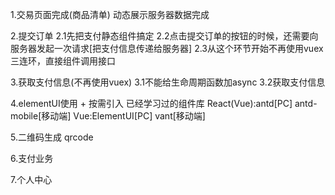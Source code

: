 1.交易页面完成(商品清单)
动态展示服务器数据完成

2.提交订单
2.1先把支付静态组件搞定
2.2点击提交订单的按钮的时候，还需要向服务器发起一次请求[把支付信息传递给服务器]
2.3从这个环节开始不再使用vuex三连环，直接组件调用接口

3.获取支付信息(不再使用vuex)
3.1不能给生命周期函数加async
3.2获取支付信息

4.elementUI使用 + 按需引入
已经学习过的组件库
React(Vue):antd[PC] antd-mobile[移动端]
Vue:ElementUI[PC] vant[移动端]

5.二维码生成 qrcode

6.支付业务

7.个人中心
